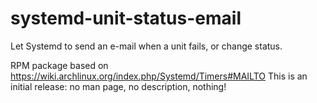 # systemd-unit-status-email
Let Systemd to send an e-mail when a unit fails, or change status.

RPM package based on https://wiki.archlinux.org/index.php/Systemd/Timers#MAILTO
This is an initial release: no man page, no description, nothing!
